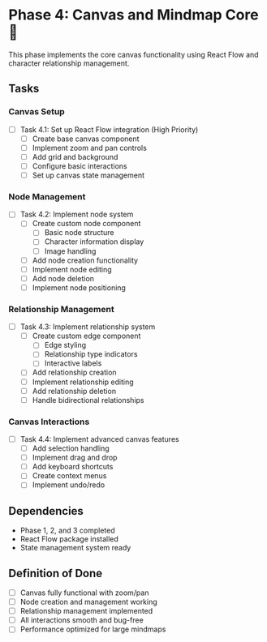 # Phase 4: Canvas and Mindmap Core 🔴

This phase implements the core canvas functionality using React Flow and character relationship management.

## Tasks

### Canvas Setup
- [ ] Task 4.1: Set up React Flow integration (High Priority)
  - [ ] Create base canvas component
  - [ ] Implement zoom and pan controls
  - [ ] Add grid and background
  - [ ] Configure basic interactions
  - [ ] Set up canvas state management

### Node Management
- [ ] Task 4.2: Implement node system
  - [ ] Create custom node component
    - [ ] Basic node structure
    - [ ] Character information display
    - [ ] Image handling
  - [ ] Add node creation functionality
  - [ ] Implement node editing
  - [ ] Add node deletion
  - [ ] Implement node positioning

### Relationship Management
- [ ] Task 4.3: Implement relationship system
  - [ ] Create custom edge component
    - [ ] Edge styling
    - [ ] Relationship type indicators
    - [ ] Interactive labels
  - [ ] Add relationship creation
  - [ ] Implement relationship editing
  - [ ] Add relationship deletion
  - [ ] Handle bidirectional relationships

### Canvas Interactions
- [ ] Task 4.4: Implement advanced canvas features
  - [ ] Add selection handling
  - [ ] Implement drag and drop
  - [ ] Add keyboard shortcuts
  - [ ] Create context menus
  - [ ] Implement undo/redo

## Dependencies
- Phase 1, 2, and 3 completed
- React Flow package installed
- State management system ready

## Definition of Done
- [ ] Canvas fully functional with zoom/pan
- [ ] Node creation and management working
- [ ] Relationship management implemented
- [ ] All interactions smooth and bug-free
- [ ] Performance optimized for large mindmaps 